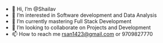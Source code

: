 - 👋 Hi, I’m @Shailav
- 👀 I’m interested in Software development and Data Analysis
- 🌱 I’m currently mastering Full Stack Development
- 💞️ I’m looking to collaborate on Projects and Development 
- 📫 How to reach me rsan1423@gmail.com or 9709827770

<!---
shai-lav/shai-lav is a ✨ special ✨ repository because its `README.md` (this file) appears on your GitHub profile.
You can click the Preview link to take a look at your changes.
--->
